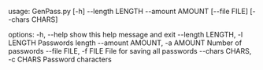 usage: GenPass.py [-h] --length LENGTH --amount AMOUNT [--file FILE] [--chars CHARS]

options:
  -h, --help            show this help message and exit
  --length LENGTH, -l LENGTH
                        Passwords length
  --amount AMOUNT, -a AMOUNT
                        Number of passwords
  --file FILE, -f FILE  File for saving all passwords
  --chars CHARS, -c CHARS
                        Password characters
